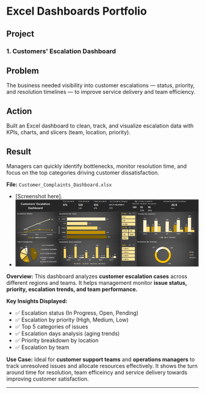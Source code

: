 # Excel Dashboards Portfolio

## Project

### 1. Customers' Escalation Dashboard

## Problem
The business needed visibility into customer escalations — status, priority, and resolution timelines — to improve service delivery and team efficiency.

## Action
Built an Excel dashboard to clean, track, and visualize escalation data with KPIs, charts, and slicers (team, location, priority).

## Result
Managers can quickly identify bottlenecks, monitor resolution time, and focus on the top categories driving customer dissatisfaction.


**File:** `Customer_Complaints_Dashboard.xlsx`
- [Screenshot here].
- ![alt text](image-1.png)

**Overview:**
This dashboard analyzes **customer escalation cases** across different regions and teams. It helps management monitor **issue status, priority, escalation trends, and team performance.**

**Key Insights Displayed:**

* ✅ Escalation status (In Progress, Open, Pending)
* ✅ Escalation by priority (High, Medium, Low)
* ✅ Top 5 categories of issues
* ✅ Escalation days analysis (aging trends)
* ✅ Priority breakdown by location
* ✅ Escalation by team

**Use Case:**
Ideal for **customer support teams** and **operations managers** to track unresolved issues and allocate resources effectively. It shows the turn around time for resolution, team efficeincy and service delivery towards improving customer satisfaction.

---
